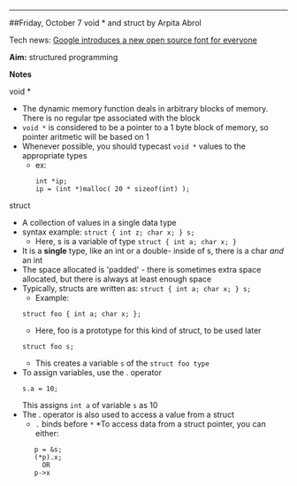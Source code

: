 ---

##Friday, October 7 void * and struct by Arpita Abrol

Tech news: [Google introduces a new open source font for everyone](https://developers.googleblog.com/2016/10/an-open-source-font-system-for-everyone.html)

**Aim:** structured programming

**Notes**

void *

* The dynamic memory function deals in arbitrary blocks of memory. There is no regular tpe associated with the block
* `void *` is considered to be a pointer to a 1 byte block of memory, so pointer aritmetic will be based on 1
* Whenever possible, you should typecast `void *` values to the appropriate types
    * ex:
        ```
        int *ip;
	    ip = (int *)malloc( 20 * sizeof(int) );
	    ```

struct
* A collection of values in a single data type
* syntax example:
        ```
        struct { int z; char x; } s;
        ```
    * Here, s is a variable of type `struct { int a; char x; }`
* It is a **single** type, like an int or a double- inside of s, there is a char _and_ an int
* The space allocated is 'padded' - there is sometimes extra space allocated, but there is always at least enough space
* Typically, structs are written as:
        ```struct {
	   int a;
	   char x;
	 } s;```
    * Example:
    ```
    struct foo { int a; char x; };
    ```
    * Here, foo is a prototype for this kind of struct, to be used later
    ```
    struct foo s;
    ```
    * This creates a variable `s` of the `struct foo type`
* To assign variables, use the . operator
	```
    s.a = 10;
    ```
	This assigns `int a` of variable `s` as 10
* The . operator is also used to access a value from a struct
	* `.` binds before `*`
	*To access data from a struct pointer, you can either:
	```struct foo *p
	   p = &s;
	   (*p).x;
	     OR
	   p->x
    ```